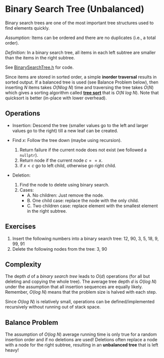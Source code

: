 # Binary Search Tree (Unbalanced)

Binary search trees are one of the most important tree structures used to find elements quickly.

_Assumption:_ Items can be ordered and there are no duplicates (i.e., a total order).

_Definition:_ In a binary search tree, all items in each left subtree are smaller than the items in the right subtree.

See [BinarySearchTree.h](BinarySearchTree.h) for code.

Since items are stored in sorted order, a simple **inorder traversal** results in sorted output.
If a balanced tree is used (see Balance Problem below), then inserting $N$ items takes $O(N log\ N)$ time and traversing 
the tree takes $O(N)$ which gives a sorting algorithm  called [**tree sort**](https://en.wikipedia.org/wiki/Tree_sort) that is $O(N\ log\ N)$. Note that quicksort is better (in-place with lower overhead).

## Operations
* Insertion: Descend the tree (smaller values go to the left and larger values go to the right) till a new leaf can be created.

* Find $x$: Follow the tree down (maybe using recursion).
    1. Return failure if the current node does not exist (we followed a `nullptr`).
    2. Return node if the current node $c == x$.
    3. if $x < c$ go to left child, otherwise go right child. 

* Deletion: 
    1. Find the node to delete using binary search.
    2. Cases:
        - A. No children: Just remove the node.
        - B. One child case: replace the node with the only child.
        - C. Two children case: replace element with the smallest element in
            the right subtree.


## Exercises 
1. Insert the following numbers into a binary search tree: 12, 90, 3, 5, 18, 9, 99, 91
2. Delete the following nodes from the tree: 3, 90


## Complexity 
The depth $d$ of a _binary search tree_ leads to $O(d)$ operations (for all but deleting and copying the whole tree). The average tree depth $d$ is $O(log\ N)$ under the
assumption that all insertion sequences are equally likely. Remember, $O(log\ N)$ means 
that the problem size is halved with each step.

Since $O(log\ N)$ is relatively small, operations can be defined/implemented recursively without running out of stack space.


## Balance Problem
The assumption of $O(log\ N)$ average running time is only true for a random insertion order and if no 
deletions are used! 
Deletions often replace a node with a node for the right subtree, resulting in an **unbalanced tree** that is left heavy!

